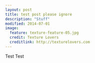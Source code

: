 ```yaml
---
layout: post
title: test post please ignore
description: "Stuff"
modified: 2014-07-01
image:
  feature: texture-feature-05.jpg
  credit: Texture Lovers
  creditlink: http://texturelovers.com
---
```


Test Test
